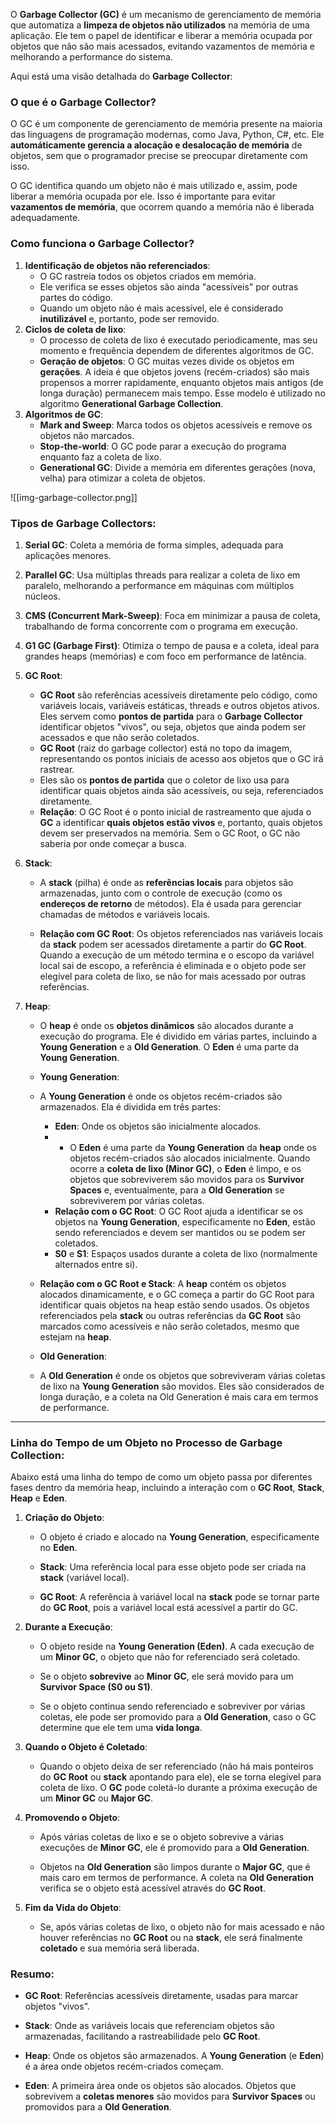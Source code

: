 O **Garbage Collector (GC)** é um mecanismo de gerenciamento de memória que automatiza a **limpeza de objetos não utilizados** na memória de uma aplicação. Ele tem o papel de identificar e liberar a memória ocupada por objetos que não são mais acessados, evitando vazamentos de memória e melhorando a performance do sistema.

Aqui está uma visão detalhada do **Garbage Collector**:

### O que é o Garbage Collector?

O GC é um componente de gerenciamento de memória presente na maioria das linguagens de programação modernas, como Java, Python, C#, etc. Ele **automáticamente gerencia a alocação e desalocação de memória** de objetos, sem que o programador precise se preocupar diretamente com isso.

O GC identifica quando um objeto não é mais utilizado e, assim, pode liberar a memória ocupada por ele. Isso é importante para evitar **vazamentos de memória**, que ocorrem quando a memória não é liberada adequadamente.

### Como funciona o Garbage Collector?

1. **Identificação de objetos não referenciados**:
    - O GC rastreia todos os objetos criados em memória.
    - Ele verifica se esses objetos são ainda "acessíveis" por outras partes do código.
    - Quando um objeto não é mais acessível, ele é considerado **inutilizável** e, portanto, pode ser removido.
2. **Ciclos de coleta de lixo**:
    - O processo de coleta de lixo é executado periodicamente, mas seu momento e frequência dependem de diferentes algoritmos de GC.
    - **Geração de objetos**: O GC muitas vezes divide os objetos em **gerações**. A ideia é que objetos jovens (recém-criados) são mais propensos a morrer rapidamente, enquanto objetos mais antigos (de longa duração) permanecem mais tempo. Esse modelo é utilizado no algoritmo **Generational Garbage Collection**.
3. **Algoritmos de GC**:
    - **Mark and Sweep**: Marca todos os objetos acessíveis e remove os objetos não marcados.
    - **Stop-the-world**: O GC pode parar a execução do programa enquanto faz a coleta de lixo.
    - **Generational GC**: Divide a memória em diferentes gerações (nova, velha) para otimizar a coleta de objetos.

![[img-garbage-collector.png]]
### Tipos de Garbage Collectors:

1. **Serial GC**: Coleta a memória de forma simples, adequada para aplicações menores.
2. **Parallel GC**: Usa múltiplas threads para realizar a coleta de lixo em paralelo, melhorando a performance em máquinas com múltiplos núcleos.
3. **CMS (Concurrent Mark-Sweep)**: Foca em minimizar a pausa de coleta, trabalhando de forma concorrente com o programa em execução.
4. **G1 GC (Garbage First)**: Otimiza o tempo de pausa e a coleta, ideal para grandes heaps (memórias) e com foco em performance de latência.

5. **GC Root**:
    
    - **GC Root** são referências acessíveis diretamente pelo código, como variáveis locais, variáveis estáticas, threads e outros objetos ativos. Eles servem como **pontos de partida** para o **Garbage Collector** identificar objetos "vivos", ou seja, objetos que ainda podem ser acessados e que não serão coletados.
    -  **GC Root** (raiz do garbage collector) está no topo da imagem, representando os pontos iniciais de acesso aos objetos que o GC irá rastrear.
    - Eles são os **pontos de partida** que o coletor de lixo usa para identificar quais objetos ainda são acessíveis, ou seja, referenciados diretamente.
    - **Relação**: O GC Root é o ponto inicial de rastreamento que ajuda o **GC** a identificar **quais objetos estão vivos** e, portanto, quais objetos devem ser preservados na memória. Sem o GC Root, o GC não saberia por onde começar a busca.
        
6. **Stack**:
    
    - A **stack** (pilha) é onde as **referências locais** para objetos são armazenadas, junto com o controle de execução (como os **endereços de retorno** de métodos). Ela é usada para gerenciar chamadas de métodos e variáveis locais.
        
    - **Relação com GC Root**: Os objetos referenciados nas variáveis locais da **stack** podem ser acessados diretamente a partir do **GC Root**. Quando a execução de um método termina e o escopo da variável local sai de escopo, a referência é eliminada e o objeto pode ser elegível para coleta de lixo, se não for mais acessado por outras referências.
        
7. **Heap**:
    
    - O **heap** é onde os **objetos dinâmicos** são alocados durante a execução do programa. Ele é dividido em várias partes, incluindo a **Young Generation** e a **Old Generation**. O **Eden** é uma parte da **Young Generation**.
    - **Young Generation**:
        
    - A **Young Generation** é onde os objetos recém-criados são armazenados. Ela é dividida em três partes:
        
        - **Eden**: Onde os objetos são inicialmente alocados.
        - - O **Eden** é uma parte da **Young Generation** da **heap** onde os objetos recém-criados são alocados inicialmente. Quando ocorre a **coleta de lixo (Minor GC)**, o **Eden** é limpo, e os objetos que sobreviverem são movidos para os **Survivor Spaces** e, eventualmente, para a **Old Generation** se sobreviverem por várias coletas.
	    - **Relação com o GC Root**: O GC Root ajuda a identificar se os objetos na **Young Generation**, especificamente no **Eden**, estão sendo referenciados e devem ser mantidos ou se podem ser coletados.
        - **S0** e **S1**: Espaços usados durante a coleta de lixo (normalmente alternados entre si).
        
    - **Relação com o GC Root e Stack**: A **heap** contém os objetos alocados dinamicamente, e o GC começa a partir do GC Root para identificar quais objetos na heap estão sendo usados. Os objetos referenciados pela **stack** ou outras referências da **GC Root** são marcados como acessíveis e não serão coletados, mesmo que estejam na **heap**.
        
    - **Old Generation**:
    - A **Old Generation** é onde os objetos que sobreviveram várias coletas de lixo na **Young Generation** são movidos. Eles são considerados de longa duração, e a coleta na Old Generation é mais cara em termos de performance.


---

### Linha do Tempo de um Objeto no Processo de Garbage Collection:

Abaixo está uma linha do tempo de como um objeto passa por diferentes fases dentro da memória heap, incluindo a interação com o **GC Root**, **Stack**, **Heap** e **Eden**.

1. **Criação do Objeto**:
    
    - O objeto é criado e alocado na **Young Generation**, especificamente no **Eden**.
        
    - **Stack**: Uma referência local para esse objeto pode ser criada na **stack** (variável local).
        
    - **GC Root**: A referência à variável local na **stack** pode se tornar parte do **GC Root**, pois a variável local está acessível a partir do GC.
        
2. **Durante a Execução**:
    
    - O objeto reside na **Young Generation (Eden)**. A cada execução de um **Minor GC**, o objeto que não for referenciado será coletado.
        
    - Se o objeto **sobrevive** ao **Minor GC**, ele será movido para um **Survivor Space (S0 ou S1)**.
        
    - Se o objeto continua sendo referenciado e sobreviver por várias coletas, ele pode ser promovido para a **Old Generation**, caso o GC determine que ele tem uma **vida longa**.
        
3. **Quando o Objeto é Coletado**:
    
    - Quando o objeto deixa de ser referenciado (não há mais ponteiros do **GC Root** ou **stack** apontando para ele), ele se torna elegível para coleta de lixo. O **GC** pode coletá-lo durante a próxima execução de um **Minor GC** ou **Major GC**.
        
4. **Promovendo o Objeto**:
    
    - Após várias coletas de lixo e se o objeto sobrevive a várias execuções de **Minor GC**, ele é promovido para a **Old Generation**.
        
    - Objetos na **Old Generation** são limpos durante o **Major GC**, que é mais caro em termos de performance. A coleta na **Old Generation** verifica se o objeto está acessível através do **GC Root**.
        
5. **Fim da Vida do Objeto**:
    
    - Se, após várias coletas de lixo, o objeto não for mais acessado e não houver referências no **GC Root** ou na **stack**, ele será finalmente **coletado** e sua memória será liberada.
        

### Resumo:

- **GC Root**: Referências acessíveis diretamente, usadas para marcar objetos "vivos".
    
- **Stack**: Onde as variáveis locais que referenciam objetos são armazenadas, facilitando a rastreabilidade pelo **GC Root**.
    
- **Heap**: Onde os objetos são armazenados. A **Young Generation** (e **Eden**) é a área onde objetos recém-criados começam.
    
- **Eden**: A primeira área onde os objetos são alocados. Objetos que sobrevivem a **coletas menores** são movidos para **Survivor Spaces** ou promovidos para a **Old Generation**.



